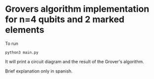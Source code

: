 # Grovers algorithm implementation for n=4 qubits and 2 marked elements

To run
```
python3 main.py
```

It will print a circuit diagram and the result of the Grover's algorithm.

Brief explanation only in spanish.
